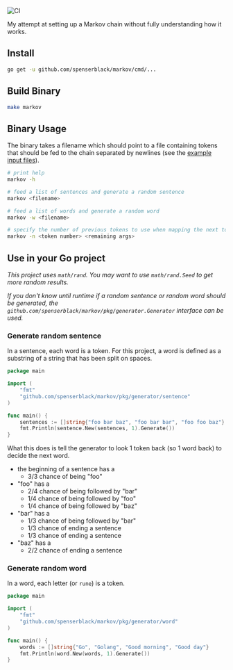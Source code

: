 ![CI](https://github.com/spenserblack/markov/workflows/CI/badge.svg)

My attempt at setting up a Markov chain without fully understanding how it works.

## Install

```bash
go get -u github.com/spenserblack/markov/cmd/...
```

## Build Binary

```bash
make markov
```

## Binary Usage

The binary takes a filename which should point to a file containing tokens
that should be fed to the chain separated by newlines (see the [example input files]).

```bash
# print help
markov -h

# feed a list of sentences and generate a random sentence
markov <filename>

# feed a list of words and generate a random word
markov -w <filename>

# specify the number of previous tokens to use when mapping the next token
markov -n <token number> <remaining args>
```

## Use in your Go project

*This project uses `math/rand`. You may want to use `math/rand.Seed` to get more random results.*

*If you don't know until runtime if a random sentence or random word should be generated, the
`github.com/spenserblack/markov/pkg/generator.Generator` interface can be used.*

### Generate random sentence

In a sentence, each word is a token. For this project, a word is defined as a substring of a string
that has been split on spaces.

```go
package main

import (
	"fmt"
	"github.com/spenserblack/markov/pkg/generator/sentence"
)

func main() {
	sentences := []string{"foo bar baz", "foo bar bar", "foo foo baz"}
	fmt.Println(sentence.New(sentences, 1).Generate())
}
```

What this does is tell the generator to look 1 token back (so 1 word back) to decide the next word.

- the beginning of a sentence has a
  - 3/3 chance of being "foo"
- "foo" has a
  - 2/4 chance of being followed by "bar"
  - 1/4 chance of being followed by "foo"
  - 1/4 chance of being followed by "baz"
- "bar" has a
  - 1/3 chance of being followed by "bar"
  - 1/3 chance of ending a sentence
  - 1/3 chance of ending a sentence
- "baz" has a
  - 2/2 chance of ending a sentence

### Generate random word

In a word, each letter (or `rune`) is a token.

```go
package main

import (
	"fmt"
	"github.com/spenserblack/markov/pkg/generator/word"
)

func main() {
	words := []string{"Go", "Golang", "Good morning", "Good day"}
	fmt.Println(word.New(words, 1).Generate())
}
```

[example input files]: ./examples/resources
